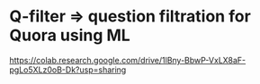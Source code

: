 # Q-filter => question filtration for Quora using ML

https://colab.research.google.com/drive/1lBny-BbwP-VxLX8aF-pgLo5XLz0oB-Dk?usp=sharing
